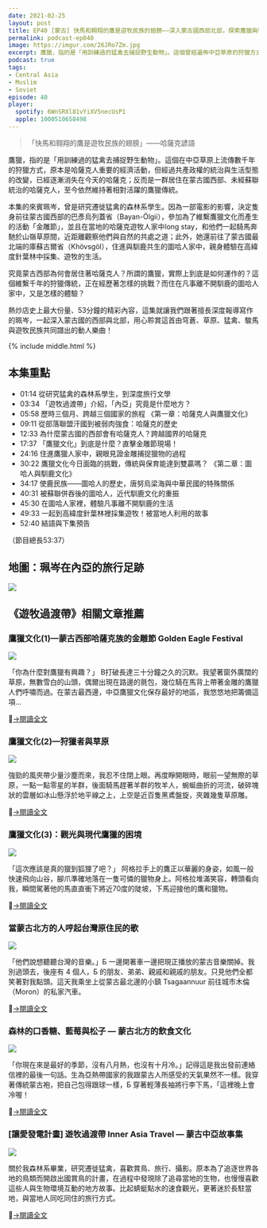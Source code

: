 ```yaml
---
date: 2021-02-25
layout: post
title: EP40 [蒙古] 快馬和翱翔的鷹是遊牧民族的翅膀——深入蒙古國西部北部，探索鷹獵與馴鹿文化 ft. 遊牧過渡帶 廖珮岑
permalink: podcast-ep040
image: https://imgur.com/26JRo7Zm.jpg
excerpt: 鷹獵，指的是「用訓練過的猛禽去捕捉野生動物」。這個曾經遍佈中亞草原的狩獵方式，如今只剩下少數人仍維持著，例如蒙古西部巴彥烏列蓋省的哈薩克人。愛鳥成癡的本集來賓珮岑，受到一部電影影響，決定親自前往蒙古國西部哈薩克人家中一探究竟！究竟那裡為何會居住著哈薩克人？這個傳統又面臨著怎樣的挑戰？就讓我們跟著擅長深度報導寫作的珮岑，一起深入蒙古國的西部與北部，用心聆賞這首由穹蒼、草原、猛禽、駿馬與遊牧民族共同譜出的動人樂曲！
podcast: true
tags:
- Central Asia
- Muslim
- Soviet
episode: 40
player:
  spotify: 6WnSRXl81vYiXV5necUsP1
  apple: 1000510658498
---
```


> 「快馬和翱翔的鷹是遊牧民族的翅膀」——哈薩克諺語

鷹獵，指的是「用訓練過的猛禽去捕捉野生動物」。這個在中亞草原上流傳數千年的狩獵方式，原本是哈薩克人重要的經濟活動，但經過共產政權的統治與生活型態的改變，已經逐漸消失在今天的哈薩克；反而是一群居住在蒙古國西部、未經蘇聯統治的哈薩克人，至今依然維持著相對活躍的鷹獵傳統。

本集的來賓珮岑，曾是研究遷徙猛禽的森林系學生。因為一部電影的影響，決定隻身前往蒙古國西部的巴彥烏列蓋省（Bayan-Ölgii），參加為了維繫鷹獵文化而產生的活動「金雕節」，並且在當地的哈薩克遊牧人家中long stay，和他們一起騎馬奔馳於山嶺草原間，近距離觀察他們與自然的共處之道；此外，她還前往了蒙古國最北端的庫蘇古爾省（Khövsgöl），住進與馴鹿共生的圖哈人家中，親身體驗在高緯度針葉林中採集、遊牧的生活。

究竟蒙古西部為何會居住著哈薩克人？所謂的鷹獵，實際上到底是如何運作的？這個維繫千年的狩獵傳統，正在經歷著怎樣的挑戰？而住在凡事離不開馴鹿的圖哈人家中，又是怎樣的體驗？

熱炒店史上最大份量、53分鐘的精彩內容，這集就讓我們跟著擅長深度報導寫作的珮岑，一起深入蒙古國的西部與北部，用心聆賞這首由穹蒼、草原、猛禽、駿馬與遊牧民族共同譜出的動人樂曲！



{% include middle.html %}

## 本集重點

* 01:14 從研究猛禽的森林系學生，到深度旅行文學
* 03:34 「遊牧過渡帶」介紹，「內亞」究竟是什麼地方？
* 05:58 歷時三個月、跨越三個國家的旅程
《第一章：哈薩克人與鷹獵文化》
* 09:11 從部落聯盟汗國到被弱肉強食：哈薩克的歷史
* 12:33 為什麼蒙古國的西部會有哈薩克人？跨越國界的哈薩克
* 17:37 「鷹獵文化」到底是什麼？直擊金雕節現場！
* 24:16 住進鷹獵人家中，親眼見證金雕捕捉獵物的過程
* 30:22 鷹獵文化今日面臨的挑戰，傳統與保育能達到雙贏嗎？
《第二章：圖哈人與馴鹿文化》
* 34:17 使鹿民族——圖哈人的歷史，唐努烏梁海與中華民國的特殊關係
* 40:31 被蘇聯併吞後的圖哈人，近代馴鹿文化的重振
* 45:30 在圖哈人家裡，體驗凡事離不開馴鹿的生活
* 49:33 一起到高緯度針葉林裡採集遊牧！被當地人利用的故事
* 52:40 結語與下集預告

（節目總長53:37）

## 地圖：珮岑在內亞的旅行足跡

![](https://assets.matters.news/embed/282bb5ad-de56-4147-8120-6c43702ecdf5.png)

## 《遊牧過渡帶》相關文章推薦

### 鷹獵文化(1)—蒙古西部哈薩克族的金雕節 Golden Eagle Festival

![](https://assets.matters.news/embed/1c8ba902-3a18-4622-8e56-fe6aa5a2bebb.jpeg)

「你為什麼對鷹獵有興趣？」 B打破長達三十分鐘之久的沉默。我望著窗外廣闊的草原，無數雪白的山頭，偶爾出現在路邊的氈包，幾位騎在馬背上帶著金雕的鷹獵人們呼嘯而過。在蒙古最西邊，中亞鷹獵文化保存最好的地區，我悠悠地把籌備這項...

[→閱讀全文](https://matters.news/@flyhigh2011/bafyreicsvfwqhzs2n4azfcqvk34uhlke7fib7ibz73fksgueewk3bcllvi)

### 鷹獵文化(2)—狩獵者與草原

![](https://assets.matters.news/embed/5ac2a0a8-9c49-44ed-8927-d0dac5a8bbc7.jpeg)

強勁的風夾帶少量沙塵而來，我忍不住閉上眼。再度睜開眼時，眼前一望無際的草原，一點一點零星的羊群，後面騎馬趕著羊群的牧羊人，蜿蜒曲折的河流，破碎塊狀的雲層如冰山懸浮於地平線之上，上空是近百隻黑鳶盤旋，夾雜幾隻草原雕。

[→閱讀全文](https://matters.news/@flyhigh2011/bafyreiaofuact52lx5e5uxuqqjmbcgkrqeimyak5qjkeonykvcytz3pmou)

### 鷹獵文化(3)：觀光與現代鷹獵的困境

![](https://assets.matters.news/embed/6e2ad029-987f-4d8d-be89-937bf3fd2305.jpeg)

「這次應該是真的獵到狐狸了吧？」 阿格拉手上的鷹正以華麗的身姿，如風一般快速飛向山谷，腳爪準確地落在一隻可憐的獵物身上。阿格拉堆滿笑容，轉頭看向我，瞬間駕著他的馬直直衝下將近70度的陡坡，下馬迎接他的鷹和獵物。

[→閱讀全文](https://matters.news/@flyhigh2011/bafyreiet6cosddpdke4kzt2e4svoedwj6vke7seufdi3sz22p2dtsan26i)

### 當蒙古北方的人哼起台灣原住民的歌

![](https://assets.matters.news/embed/034e15d6-17af-4c12-a918-c5bb3d8b99fc.jpeg)

「他們說想聽聽台灣的音樂。」Б 一邊開著車一邊把現正播放的蒙古音樂關掉。我別過頭去，後座有 4 個人，Б 的朋友、弟弟、親戚和親戚的朋友。只見他們全都笑著對我點頭。這天我乘坐上從蒙古最北邊的小鎮 Tsagaannuur 前往城市木倫（Moron）的私家汽車。

[→閱讀全文](https://matters.news/@flyhigh2011/bafyreidflz6y42ogq6raalkufmpjmklymmbimmyjbvtdhgvpvdtbadkimy)

### 森林的口香糖、藍莓與松子 — 蒙古北方的飲食文化

![](https://assets.matters.news/embed/1ef4f0fb-749b-44d7-b052-567ecd5bb69f.jpeg)

「你現在來是最好的季節，沒有八月熱，也沒有十月冷。」記得這是我出發前連絡信裡的最後一句話。生為亞熱帶國家的我跟蒙古人所感受的天氣果然不一樣。我穿著傳統蒙古袍，把自己包得跟球一樣，Б 穿著輕薄長袖將行李下馬，「這裡晚上會冷喔！

[→閱讀全文](https://matters.news/@flyhigh2011/bafyreic5sfmshthpdfzgc3jbheutraqs66flxgtkwvhx7lj7qx7wolwd6u)

### [讓愛發電計畫] 遊牧過渡帶 Inner Asia Travel — 蒙古中亞故事集

![](https://assets.matters.news/embed/55c93e07-9b5a-45cd-8a09-e4fd0441c538.png)

關於我森林系畢業，研究遷徙猛禽，喜歡賞鳥、旅行、攝影。原本為了追逐世界各地的鳥類而開啟出國賞鳥的計畫，在過程中發現除了追尋當地的生物，也慢慢喜歡這些人與生物環境互動的地方故事。比起蜻蜓點水的速食觀光，更著迷於長駐當地，與當地人同吃同住的旅行方式。

[→閱讀全文](https://matters.news/@flyhigh2011/bafyreihvnoape42jsr7rvwvl6jq74oqxnlssmgklhwvvdtnunutg4p37n4)